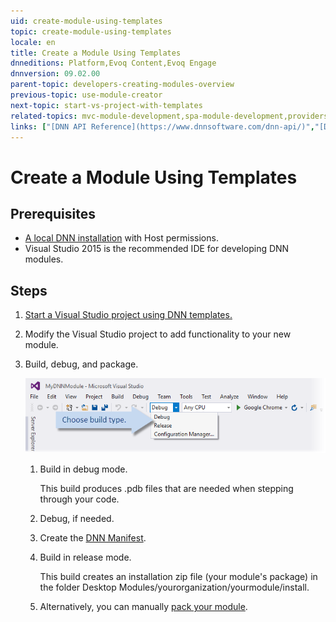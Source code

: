 ```yaml
---
uid: create-module-using-templates
topic: create-module-using-templates
locale: en
title: Create a Module Using Templates
dnneditions: Platform,Evoq Content,Evoq Engage
dnnversion: 09.02.00
parent-topic: developers-creating-modules-overview
previous-topic: use-module-creator
next-topic: start-vs-project-with-templates
related-topics: mvc-module-development,spa-module-development,providers
links: ["[DNN API Reference](https://www.dnnsoftware.com/dnn-api/)","[DNN Wiki: Module Development](https://www.dnnsoftware.com/wiki/module-development)","[DNN Community Blog: Module Development series by Clinton Patterson](https://www.dnnsoftware.com/community-blog/cid/155064/module-development-for-non-developers-skinners-dnn-beginners--blog-series-intro)","[Using the new Module Development Templates for DotNetNuke 7 by Chris Hammond](https://www.chrishammond.com/blog/itemid/2616/using-the-new-module-development-templates-for-dot)"]
---
```


# Create a Module Using Templates

## Prerequisites

*   [A local DNN installation](xref:set-up-dnn) with Host permissions.
*   Visual Studio 2015 is the recommended IDE for developing DNN modules.

## Steps

1.  [Start a Visual Studio project using DNN templates.](xref:start-vs-project-with-templates)
2.  Modify the Visual Studio project to add functionality to your new module.
3.  Build, debug, and package.



    ![Visual Studio build type dropdown](/images/scr-VS2015DebugReleaseBuildOptions.png)



    1.  Build in debug mode.

        This build produces .pdb files that are needed when stepping through your code.

    2.  Debug, if needed.
    3.  Create the [DNN Manifest](xref:dnn-manifest-schema).
    4.  Build in release mode.

        This build creates an installation zip file (your module's package) in the folder Desktop Modules/yourorganization/yourmodule/install.

    5.  Alternatively, you can manually [pack your module](xref:developers-pack-extension).
